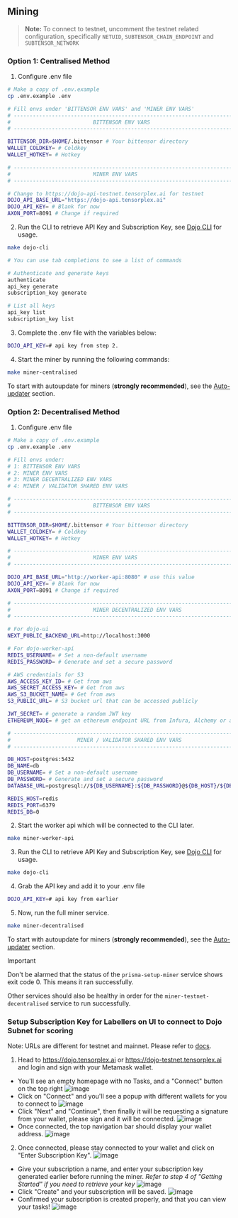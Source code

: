 ## Mining

> **Note:** To connect to testnet, uncomment the testnet related configuration, specifically `NETUID`, `SUBTENSOR_CHAIN_ENDPOINT` and `SUBTENSOR_NETWORK`

### Option 1: Centralised Method

1. Configure .env file

```bash
# Make a copy of .env.example
cp .env.example .env

# Fill envs under 'BITTENSOR ENV VARS' and 'MINER ENV VARS'
# ---------------------------------------------------------------------------- #
#                          BITTENSOR ENV VARS                                  #
# ---------------------------------------------------------------------------- #

BITTENSOR_DIR=$HOME/.bittensor # Your bittensor directory
WALLET_COLDKEY= # Coldkey
WALLET_HOTKEY= # Hotkey

# ---------------------------------------------------------------------------- #
#                          MINER ENV VARS                                      #
# ---------------------------------------------------------------------------- #

# Change to https://dojo-api-testnet.tensorplex.ai for testnet
DOJO_API_BASE_URL="https://dojo-api.tensorplex.ai"
DOJO_API_KEY= # Blank for now
AXON_PORT=8091 # Change if required
```

2. Run the CLI to retrieve API Key and Subscription Key, see [Dojo CLI](#dojo-cli) for usage.

```bash
make dojo-cli

# You can use tab completions to see a list of commands

# Authenticate and generate keys
authenticate
api_key generate
subscription_key generate

# List all keys
api_key list
subscription_key list
```

3. Complete the .env file with the variables below:

```bash
DOJO_API_KEY=# api key from step 2.
```

4. Start the miner by running the following commands:

```bash
make miner-centralised
```

To start with autoupdate for miners (**strongly recommended**), see the [Auto-updater](#auto-updater) section.

### Option 2: Decentralised Method

1. Configure .env file

```bash
# Make a copy of .env.example
cp .env.example .env

# Fill envs under:
# 1: BITTENSOR ENV VARS
# 2: MINER ENV VARS
# 3: MINER DECENTRALIZED ENV VARS
# 4: MINER / VALIDATOR SHARED ENV VARS

# ---------------------------------------------------------------------------- #
#                          BITTENSOR ENV VARS                                  #
# ---------------------------------------------------------------------------- #

BITTENSOR_DIR=$HOME/.bittensor # Your bittensor directory
WALLET_COLDKEY= # Coldkey
WALLET_HOTKEY= # Hotkey

# ---------------------------------------------------------------------------- #
#                          MINER ENV VARS                                      #
# ---------------------------------------------------------------------------- #

DOJO_API_BASE_URL="http://worker-api:8080" # use this value
DOJO_API_KEY= # Blank for now
AXON_PORT=8091 # Change if required

# ---------------------------------------------------------------------------- #
#                          MINER DECENTRALIZED ENV VARS                        #
# ---------------------------------------------------------------------------- #

# For dojo-ui
NEXT_PUBLIC_BACKEND_URL=http://localhost:3000

# For dojo-worker-api
REDIS_USERNAME= # Set a non-default username
REDIS_PASSWORD= # Generate and set a secure password

# AWS credentials for S3
AWS_ACCESS_KEY_ID= # Get from aws
AWS_SECRET_ACCESS_KEY= # Get from aws
AWS_S3_BUCKET_NAME= # Get from aws
S3_PUBLIC_URL= # S3 bucket url that can be accessed publicly

JWT_SECRET= # generate a random JWT key
ETHEREUM_NODE= # get an ethereum endpoint URL from Infura, Alchemy or any other provider

# ---------------------------------------------------------------------------- #
#                     MINER / VALIDATOR SHARED ENV VARS                        #
# ---------------------------------------------------------------------------- #

DB_HOST=postgres:5432
DB_NAME=db
DB_USERNAME= # Set a non-default username
DB_PASSWORD= # Generate and set a secure password
DATABASE_URL=postgresql://${DB_USERNAME}:${DB_PASSWORD}@${DB_HOST}/${DB_NAME}

REDIS_HOST=redis
REDIS_PORT=6379
REDIS_DB=0
```

2. Start the worker api which will be connected to the CLI later.

```bash
make miner-worker-api
```

3. Run the CLI to retrieve API Key and Subscription Key, see [Dojo CLI](#dojo-cli) for usage.

```bash
make dojo-cli
```

4. Grab the API key and add it to your .env file

```bash
DOJO_API_KEY=# api key from earlier
```

5. Now, run the full miner service.

```bash
make miner-decentralised
```

To start with autoupdate for miners (**strongly recommended**), see the [Auto-updater](#auto-updater) section.

> [!IMPORTANT]
>
> Don't be alarmed that the status of the `prisma-setup-miner` service shows exit code 0. This means it ran successfully.
>
> Other services should also be healthy in order for the `miner-testnet-decentralised` service to run successfully.

### Setup Subscription Key for Labellers on UI to connect to Dojo Subnet for scoring

Note: URLs are different for testnet and mainnet. Please refer to [docs](https://docs.tensorplex.ai/tensorplex-docs/tensorplex-dojo-testnet/official-links).

1. Head to https://dojo.tensorplex.ai or https://dojo-testnet.tensorplex.ai and login and sign with your Metamask wallet.

- You'll see an empty homepage with no Tasks, and a "Connect" button on the top right ![image](./assets/ui/homepage.png)
- Click on "Connect" and you'll see a popup with different wallets for you to connect to ![image](./assets/ui/wallet_popup.jpg)
- Click "Next" and "Continue", then finally it will be requesting a signature from your wallet, please sign and it will be connected. ![image](./assets/ui/wallet_sign.jpg)
- Once connected, the top navigation bar should display your wallet address. ![image](./assets/ui/wallet_connected.png)

2. Once connected, please stay connected to your wallet and click on "Enter Subscription Key". ![image](./assets/subscription/enter_subscription.png)

- Give your subscription a name, and enter your subscription key generated earlier before running the miner. _*Refer to step 4 of "Getting Started" if you need to retrieve your key*_ ![image](./assets/subscription/enter_details.png)
- Click "Create" and your subscription will be saved. ![image](./assets/subscription/created_details.png)
- Confirmed your subscription is created properly, and that you can view your tasks! ![image](./assets/subscription/tasks_shown.png)